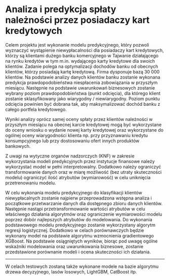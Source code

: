# Analiza i predykcja spłaty należności przez posiadaczy kart kredytowych
Celem projektu jest wykonanie modelu predykcyjnego, który pozwoli wyznaczyć wystąpienie niewypłacalności dla posiadaczy kart kredytowych, którzy są klientami dużego banku komercyjnego w Tajwanie działającego na rynku kredytów w tym m.in. wydającego karty kredytowe dla swoich klientów. Zadanie polega na optymalizacji dochodów banku od obecnych klientów, którzy posiadają kartę kredytową. Firma dysponuje bazą 30 000 klientów. Na podstawie analizy danych klientów banku zostanie wykonana predykcja prawdopodobieństwa niespłacenia zobowiązania w przyszłym miesiącu. Następnie na podstawie uwarunkowań biznesowych zostanie wybrany poziom prawdopodobieństwa (punkt odcięcia), dla którego klient zostanie sklasyfikowany jako wiarygodny / niewiarygodny. Poziom punktu odcięcia powinien być dobrana tak, aby maksymalizować dochód banku z całego portfela kredytowego.<br>

Wyniki analizy oprócz samej oceny spłaty przez klientów należności w przyszłym miesiącu na obecnej karcie kredytowej mogą być wykorzystane do oceny wniosku o wydanie nowej karty kredytowej oraz wykorzystane do ogólnej oceny wiarygodności klienta np. przy przyznawaniu kredytu konsumpcyjnego lub przy dostosowaniu ofert innych produktów bankowych.<br>

Z uwagi na wytyczne organów nadzorczych (KNF) w zakresie wykorzystania modeli predykcyjnych przez instytucje finansowe należy wykorzystać model w pełni interpretowalny. Dodatkowo należy ograniczyć transformowanie danych oraz w miarę możliwość (bez utraty skuteczności modelu) ograniczyć ilość atrybutów (wymiarowość) w celu uniknięcia przetrenowaniu modelu.<br>

W celu wykonania modelu predykcyjnego do klasyfikacji klientów niewypłacalnych zostanie najpierw przeprowadzona wstępna analiza i początkowe przetwarzanie danych dla dostępnego zbioru danych klientów. Następnie nastąpi przetransformowanie wartości atrybutów w celu właściwego działania algorytmów oraz ograniczenie wymiarowości modelu poprzez dobór najlepszych atrybutów do modelowania. Do wykonania podstawowego modelu predykcyjnego zostanie wykorzystany algorytm regresji logistycznej. Dodatkowo w celach porównawczych będzie wykonany model na podstawie algorytmu wzmocnienia gradientowego XGBoost. Na podstawie osiągniętych wyników, biorąc pod uwagę ogólne wskaźniki modelowania oraz uwarunkowania biznesowe, zostanie przedstawione porównanie modeli i ocena skuteczności ich działania.

***
W celach testowych zostaną także wykonane modele na bazie algorytmu drzewa decyzyjnego, lasów losowych, LightGBM, CatBoost itp.
